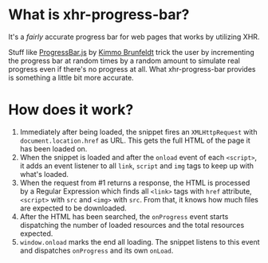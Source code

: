 # What is xhr-progress-bar?
It's a _fairly_ accurate progress bar for web pages that works by utilizing XHR.

Stuff like [ProgressBar.js](https://kimmobrunfeldt.github.io/progressbar.js/) by [Kimmo Brunfeldt](https://github.com/kimmobrunfeldt) trick the user by incrementing the progress bar at random times by a random amount to simulate real progress even if there's no progress at all. What xhr-progress-bar provides is something a little bit more accurate.

# How does it work?
1. Immediately after being loaded, the snippet fires an `XMLHttpRequest` with `document.location.href` as URL. This gets the full HTML of the page it has been loaded on.
2. When the snippet is loaded and after the `onload` event of each `<script>`, it adds an event listener to all `link`, `script` and `img` tags to keep up with what's loaded.
3. When the request from #1 returns a response, the HTML is processed by a Regular Expression which finds all `<link>` tags with `href` attribute, `<script>` with `src` and `<img>` with `src`. From that, it knows how much files are expected to be downloaded.
4. After the HTML has been searched, the `onProgress` event starts dispatching the number of loaded resources and the total resources expected.
5. `window.onload` marks the end all loading. The snippet listens to this event and dispatches `onProgress` and its own `onLoad`.
